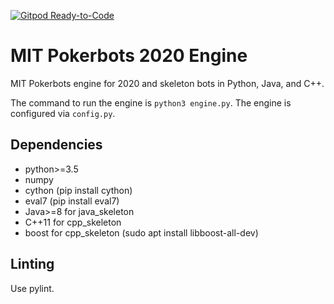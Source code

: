 [![Gitpod Ready-to-Code](https://img.shields.io/badge/Gitpod-Ready--to--Code-blue?logo=gitpod)](https://gitpod.io/#https://github.com/mitpokerbots/engine-2020) 

# MIT Pokerbots 2020 Engine
MIT Pokerbots engine for 2020 and skeleton bots in Python, Java, and C++.

The command to run the engine is ```python3 engine.py```. The engine is configured via ```config.py```.

## Dependencies
 - python>=3.5
 - numpy
 - cython (pip install cython)
 - eval7 (pip install eval7)
 - Java>=8 for java_skeleton
 - C++11 for cpp_skeleton
 - boost for cpp_skeleton (sudo apt install libboost-all-dev)

## Linting
Use pylint.
